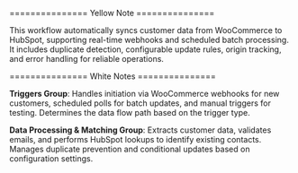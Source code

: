 =============== Yellow Note ===============

This workflow automatically syncs customer data from WooCommerce to HubSpot, supporting real-time webhooks and scheduled batch processing. It includes duplicate detection, configurable update rules, origin tracking, and error handling for reliable operations.

=============== White Notes ===============

**Triggers Group**: Handles initiation via WooCommerce webhooks for new customers, scheduled polls for batch updates, and manual triggers for testing. Determines the data flow path based on the trigger type.

**Data Processing & Matching Group**: Extracts customer data, validates emails, and performs HubSpot lookups to identify existing contacts. Manages duplicate prevention and conditional updates based on configuration settings.